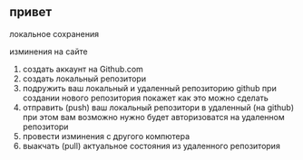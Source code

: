 ## привет 

локальное сохранения 

изминения на сайте

1. создать аккаунт на Github.com
2. создать локальный репозитори 
3. подружить ваш локальный и удаленный репозиторию github при создании нового репозитория покажет как это можно сделать
4. отправить (push) ваш локальный репозитори в удаленный (на github) при этом вам возможно нужно будет авторизоватся на удаленном репозитори 
5. провести изминения с другого компютера 
6. выакчать (pull) актуальное состояния из удаленного репозитория 
